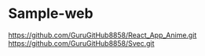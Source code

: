 # Sample-web
https://github.com/GuruGitHub8858/React_App_Anime.git
https://github.com/GuruGitHub8858/Svec.git
